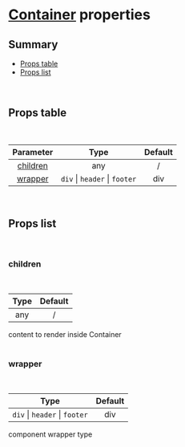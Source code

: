 # [Container](index.md) properties

## Summary

- [Props table](#props-table)
- [Props list](#props-list)

<br>

## Props table

<br>

<!-- prettier-ignore -->
| <div style='text-align:center;margin:auto;'>Parameter</div> | <div style='text-align:center;margin:auto;'>Type</div> | <div style='text-align:center;margin:auto;'>Default</div> |
| ----------------------------------------------------------- | --------------------------------------------------------- | ------------------------------------------------------------- |
| <div style='text-align:center;margin:auto;'>[children](#children)</div> | <div style='text-align:center;margin:auto;'>any</div> | <div style='text-align:center;margin:auto;'>/</div> |
| <div style='text-align:center;margin:auto;'>[wrapper](#wrapper)</div> | <div style='text-align:center;margin:auto;'>`div` &#124; `header` &#124; `footer`</div> | <div style='text-align:center;margin:auto;'>div</div> |

<br>

## Props list

<br>

### children

<br>

<!-- prettier-ignore -->
| <div style='text-align:center;margin:auto;'>Type</div> | <div style='text-align:center;margin:auto;'>Default</div> |
| ---------------------------------------------------------- | --------------------------------------------------------- |
| <div style='text-align:center;margin:auto;'>any</div> | <div style='text-align:center;margin:auto;'>/</div> |

content to render inside Container<br><br>

### wrapper

<br>

<!-- prettier-ignore -->
| <div style='text-align:center;margin:auto;'>Type</div> | <div style='text-align:center;margin:auto;'>Default</div> |
| ---------------------------------------------------------- | --------------------------------------------------------- |
| <div style='text-align:center;margin:auto;'>`div` &#124; `header` &#124; `footer`</div> | <div style='text-align:center;margin:auto;'>div</div> |

component wrapper type<br><br>
